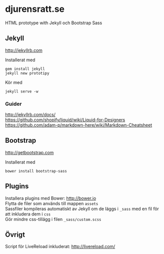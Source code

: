 # djurensratt.se
HTML prototype with Jekyll och Bootstrap Sass

## Jekyll
http://jekyllrb.com

Installerat med  
```
gem install jekyll
jekyll new prototipy
```

Kör med
```
jekyll serve -w
```

### Guider
http://jekyllrb.com/docs/  
https://github.com/shopify/liquid/wiki/Liquid-for-Designers  
https://github.com/adam-p/markdown-here/wiki/Markdown-Cheatsheet

## Bootstrap
http://getbootstrap.com

Installerat med  
```
bower install bootstrap-sass
```

## Plugins
Installera plugins med Bower: http://bower.io  
Flytta de filer som används till mappen `assets`  
Sassfiler kompileras automatiskt av Jekyll om de läggs i `_sass` med en fil för att inkludera dem i `css`  
Gör mindre css-tillägg i filen `_sass/custom.scss`

## Övrigt
Script för LiveReload inkluderat: http://livereload.com/